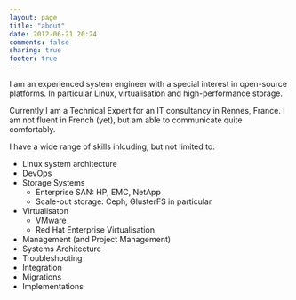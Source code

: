 ```yaml
---
layout: page
title: "about"
date: 2012-06-21 20:24
comments: false
sharing: true
footer: true
---
```



I am an experienced system engineer with a special interest in open-source platforms. In particular Linux, virtualisation and high-performance storage. 

Currently I am a Technical Expert for an IT consultancy in Rennes, France. I am not fluent in French (yet), but am able to communicate quite comfortably.

I have a wide range of skills inlcuding, but not limited to:

- Linux system architecture
- DevOps
- Storage Systems
  - Enterprise SAN: HP, EMC, NetApp
  - Scale-out storage: Ceph, GlusterFS in particular
- Virtualisaton
  - VMware
  - Red Hat Enterprise Virtualisation
- Management (and Project Management)
- Systems Architecture
- Troubleshooting
- Integration
- Migrations
- Implementations
